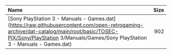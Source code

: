 |Name|Size|
|:---|---:|
|[Sony PlayStation 3 - Manuals - Games.dat](https://raw.githubusercontent.com/open-retrogaming-archive/dat-catalog/main/root/basic/TOSEC-PIX/Sony/PlayStation 3/Manuals/Games/Sony PlayStation 3 - Manuals - Games.dat)|902|
